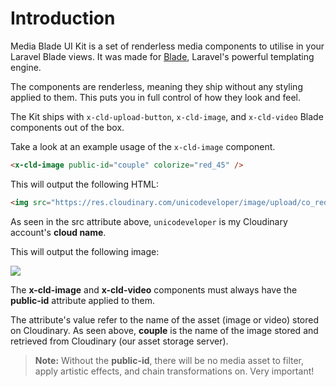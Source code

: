 # Introduction

Media Blade UI Kit is a set of renderless media components to utilise in your Laravel Blade views. It was made for [Blade](https://laravel.com/docs/blade), Laravel's powerful templating engine.

The components are renderless, meaning they ship without any styling applied to them. This puts you in full control of how they look and feel.

The Kit ships with `x-cld-upload-button`, `x-cld-image`, and `x-cld-video` Blade components out of the box.


Take a look at an example usage of the `x-cld-image` component.

```html
<x-cld-image public-id="couple" colorize="red_45" />
```

This will output the following HTML:

```html
<img src="https://res.cloudinary.com/unicodeveloper/image/upload/co_red,e_colorize:45/couple">
```

As seen in the src attribute above, `unicodeveloper` is my Cloudinary account's <strong>cloud name</strong>.

This will output the following image:

<img src="https://res.cloudinary.com/unicodeveloper/image/upload/co_red,e_colorize:45/couple">


The **x-cld-image** and **x-cld-video** components must always have the **public-id** attribute applied to them.

The attribute's value refer to the name of the asset (image or video) stored on Cloudinary. As seen above, **couple** is the name of the image stored and retrieved from Cloudinary (our asset storage server).

> **Note:** Without the **public-id**, there will be no media asset to filter, apply artistic effects, and chain transformations on. Very important!

